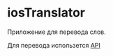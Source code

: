 # iosTranslator
Приложение для перевода слов.

 Для перевода использется [API](https://github.com/ezhov-da/translator)
